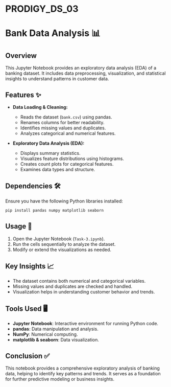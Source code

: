 # PRODIGY_DS_03
# Bank Data Analysis 📊

## Overview
This Jupyter Notebook provides an exploratory data analysis (EDA) of a banking dataset. It includes data preprocessing, visualization, and statistical insights to understand patterns in customer data.

## Features ✨
- **Data Loading & Cleaning:**
  - Reads the dataset (`bank.csv`) using pandas.
  - Renames columns for better readability.
  - Identifies missing values and duplicates.
  - Analyzes categorical and numerical features.

- **Exploratory Data Analysis (EDA):**
  - Displays summary statistics.
  - Visualizes feature distributions using histograms.
  - Creates count plots for categorical features.
  - Examines data types and structure.

## Dependencies 🛠️
Ensure you have the following Python libraries installed:
```bash
pip install pandas numpy matplotlib seaborn
```

## Usage 🚀
1. Open the Jupyter Notebook (`Task-3.ipynb`).
2. Run the cells sequentially to analyze the dataset.
3. Modify or extend the visualizations as needed.

## Key Insights 📈
- The dataset contains both numerical and categorical variables.
- Missing values and duplicates are checked and handled.
- Visualization helps in understanding customer behavior and trends.

## Tools Used 🖥️
- **Jupyter Notebook**: Interactive environment for running Python code.
- **pandas**: Data manipulation and analysis.
- **NumPy**: Numerical computing.
- **matplotlib & seaborn**: Data visualization.

## Conclusion ✅
This notebook provides a comprehensive exploratory analysis of banking data, helping to identify key patterns and trends. It serves as a foundation for further predictive modeling or business insights.


